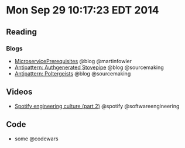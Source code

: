 # Mon Sep 29 10:17:23 EDT 2014

## Reading
### Blogs
  - [MicroservicePrerequisites](http://martinfowler.com/bliki/MicroservicePrerequisites.html) @blog @martinfowler
  - [Antipattern: Authgenerated Stovepipe](http://sourcemaking.com/antipatterns/autogenerated-stovepipe) @blog @sourcemaking
  - [Antipattern: Poltergeists](http://sourcemaking.com/antipatterns/poltergeists) @blog @sourcemaking

## Videos
  - [Spotify engineering culture (part 2)](https://labs.spotify.com/2014/09/20/spotify-engineering-culture-part-2/) @spotify @softwareengineering

## Code
  - some @codewars
